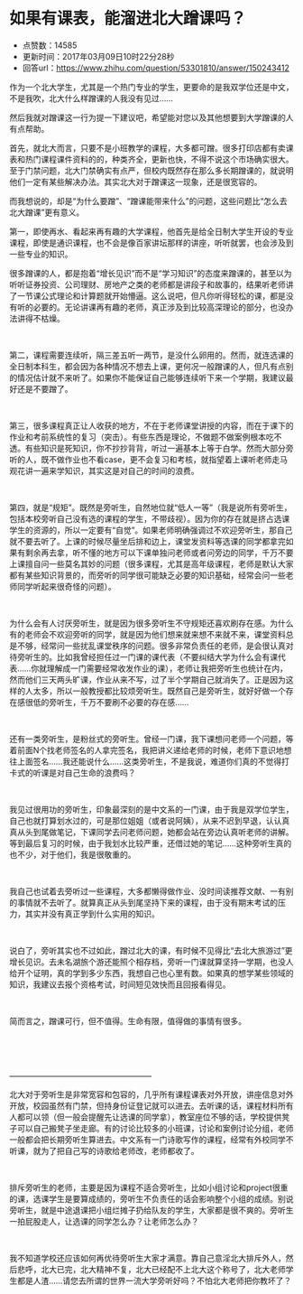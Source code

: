 # 如果有课表，能溜进北大蹭课吗？
- 点赞数：14585
- 更新时间：2017年03月09日10时22分28秒
- 回答url：https://www.zhihu.com/question/53301810/answer/150243412
<body>
 <p data-pid="eDMsMpQq">作为一个北大学生，尤其是一个热门专业的学生，更要命的是我双学位还是中文，不是我吹，北大什么样蹭课的人我没有见过……</p>
 <p data-pid="D-uTQ4xh">然后我就对蹭课这一行为提一下建议吧，希望能对您以及其他想要到大学蹭课的人有点帮助。</p>
 <p data-pid="33_B8ZtD">首先，就北大而言，只要不是小班教学的课程，大多都可蹭。很多打印店都有卖课表和热门课程课件资料的的，种类齐全，更新也快，不得不说这个市场确实很大。至于门禁问题，北大门禁确实有点严，但校内既然存在那么多长期蹭课的，就说明他们一定有某些解决办法。其实北大对于蹭课这一现象，还是很宽容的。</p>
 <p data-pid="5ErThLji">而我想说的，却是“为什么要蹭”、“蹭课能带来什么”的问题，这些问题比“怎么去北大蹭课”更有意义。</p>
 <p data-pid="90ISAnWS">第一，即使再水、看起来再有趣的大学课程，他首先是给全日制大学生开设的专业课程，即使是通识课程，也不会是像百家讲坛那样的讲座，听听就罢，也会涉及到一些专业的知识。</p>
 <p data-pid="7tPRN9__">很多蹭课的人，都是抱着“增长见识”而不是“学习知识”的态度来蹭课的，甚至以为听听证券投资、公司理财、房地产之类的老师都是讲段子和故事的，结果听老师讲了一节课公式理论和计算题就开始懵逼。这么说吧，但凡你听得轻松的课，都是没有听的必要的。无论讲课再有趣的老师，真正涉及到比较高深理论的部分，也没办法讲得不枯燥。</p>
 <br>
 <p data-pid="ZRrd9akH">第二，课程需要连续听，隔三差五听一两节，是没什么卵用的。然而，就连选课的全日制本科生，都会因为各种情况不想去上课，更何况一般蹭课的人，但凡有点别的情况估计就不来听了。如果你不能保证自己能够连续听下来一个学期，我建议最好还是不要蹭了。</p>
 <br>
 <p data-pid="BRv0UUmR">第三，很多课程真正让人收获的地方，不在于老师课堂讲授的内容，而在于课下的作业和考前系统性的复习（突击）。有些东西是理论，不做题不做案例根本吃不透。有些知识是死知识，你不抄抄背背，听过一遍基本上等于白学。然而大部分旁听的人，既不做作业也不看case，更不会复习和考核，就指望着上课听老师走马观花讲一遍来学知识，其实这是对自己的时间的浪费。</p>
 <br>
 <p data-pid="RUgHsEyE">第四，就是“规矩”。既然是旁听生，自然地位就“低人一等”（我是说所有旁听生，包括本校旁听自己没有选的课程的学生，不带歧视）。因为你的存在就是挤占选课学生的资源的，所以一定要有“自觉”。如果老师明确强调过不欢迎旁听生，那自己就不要去听了。上课的时候尽量坐后排和边上，课堂发资料等选课的同学都拿完如果有剩余再去拿，听不懂的地方可以下课单独问老师或者问旁边的同学，千万不要上课擅自问一些莫名其妙的问题（很多课程，尤其是高年级课程，老师是默认大家都有某些知识背景的，而旁听的同学很可能缺乏必要的知识基础，经常会问一些老师同学听起来很奇怪的问题）。</p>
 <br>
 <p data-pid="q3DIn6Pe">为什么会有人讨厌旁听生，就是因为很多旁听生不守规矩还喜欢刷存在感。为什么有的老师会不欢迎旁听的同学，就是因为他们想来就来想不来就不来，课堂资料总是不够，经常问一些扰乱课堂秩序的问题。很多非常负责任的老师，是会很认真对待旁听生的。比如我曾经担任过一门课的课代表（不要纠结大学为什么会有课代表……你就理解成一门需要经常收发作业的课），老师让我把旁听生也统计在内，然而他们三天两头旷课，作业从来不写，过了半个学期自己就消失了。正是因为这样的人太多，所以一般教授都比较烦旁听生。既然自己是旁听生，就好好做一个存在感很低的旁听生，千万不要刷不必要的存在感……</p>
 <br>
 <p data-pid="JVw2YjyW">还有一类旁听生，是粉丝式的旁听生。曾经一门课，我下课想问老师一个问题，等着前面N个找老师签名的人拿完签名，我把讲义递给老师的时候，老师下意识地想往上面签名……我还能说什么……这类旁听生，不是我说，难道你们真的不觉得打卡式的听课是对自己生命的浪费吗？</p>
 <br>
 <p data-pid="txb8homD">我见过很用功的旁听生，印象最深刻的是中文系的一门课，由于我是双学位学生，自己也就打算划水过的，可是那位姐姐（或者说阿姨），从来不迟到早退，认认真真从头到尾做笔记，下课同学去问老师问题，她都会站在旁边认真听老师的讲解。等到最后复习的时候，由于我划水比较严重，还借过她的笔记……这种旁听生真的也不少，对于他们，我是很敬重的。</p>
 <br>
 <p data-pid="IhACEo2S">我自己也试着去旁听过一些课程，大多都懒得做作业、没时间读推荐文献、一有别的事情就不去听了。就算真正从头到尾坚持下来的课程，由于没有期末考试的压力，其实并没有真正学到什么实用的知识。</p>
 <br>
 <p data-pid="HzCrg8_6">说白了，旁听其实也不过如此，蹭过北大的课，有时候不见得比“去北大旅游过”更增长见识。去未名湖旅个游还能照个相存档，旁听一门课就算坚持一学期，也没人给开个证明，真的学到多少东西，我想自己也心里有数。如果真的想学某些领域的知识，我建议去报个资格考试，时间短见效快而且回报看得见。</p>
 <br>
 <p data-pid="XgPYdB4w">简而言之，蹭课可行，但不值得。生命有限，值得做的事情有很多。</p>
 <br>
 <br>
 <br>
 <p data-pid="P8HEdlTE">——————————————————</p>
 <p data-pid="kaEpWqE8">北大对于旁听生是非常宽容和包容的，几乎所有课程课表对外开放，讲座信息对外开放，校园虽然有门禁，但持身份证登记就可以进去。去听课的话，课程材料所有人都可以领（但一般会提醒先让选课的同学拿），教室座位不够的话，学校提供凳子可以自己搬凳子坐走廊。有的讨论比较多的小班课，讨论和案例讨论分组，老师一般都会把长期旁听生算进去。中文系有一门诗歌写作的课程，经常有外校同学不听课，就为了把自己写的诗歌给老师改，老师都收了。</p>
 <br>
 <p data-pid="rk6GoI2Y">排斥旁听生的老师，主要是因为课程不适合旁听生，比如小组讨论和project很重的课，选课学生是要算成绩的，旁听生不负责任的话会影响整个小组的成绩。别说旁听生，就是中途退课把小组烂摊子扔给队友的学生，大家都是很不爽的。旁听生一拍屁股走人，让选课的同学怎么办？让老师怎么办？</p>
 <br>
 <p data-pid="1n5Mf5Oa">我不知道学校还应该如何再优待旁听生大家才满意。靠自己意淫北大排斥外人，然后悲呼，北大已完，北大精神不复，北大已经配不上北大这个称号了，北大老师学生都是人渣……请您去所谓的世界一流大学旁听好吗？不怕北大老师把你教坏了？</p>
</body>